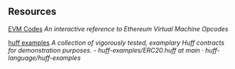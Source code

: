 ## Resources

[EVM Codes](https://evm.codes/) *An interactive reference to Ethereum Virtual Machine Opcodes*

[huff examples](https://github.com/huff-language/huff-examples/blob/main/erc20/contracts/ERC20.huff) *A collection of vigorously tested, examplary Huff contracts for demonstration purposes. - huff-examples/ERC20.huff at main · huff-language/huff-examples*
